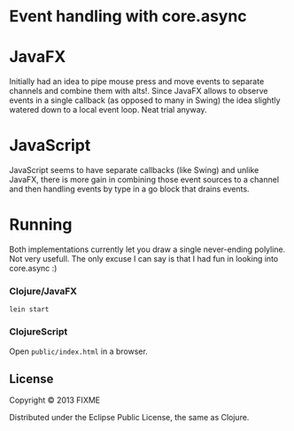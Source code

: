# Event handling with core.async

# JavaFX #

Initially had an idea to pipe mouse press and move events to separate
channels and combine them with alts!. Since JavaFX allows to observe
events in a single callback (as opposed to many in Swing) the idea
slightly watered down to a local event loop. Neat trial anyway.

# JavaScript #

JavaScript seems to have separate callbacks (like Swing) and unlike
JavaFX, there is more gain in combining those event sources to a
channel and then handling events by type in a go block that drains
events.

# Running #

Both implementations currently let you draw a single never-ending
polyline. Not very usefull. The only excuse I can say is that I had
fun in looking into core.async :)

### Clojure/JavaFX ###

    lein start

### ClojureScript ###

Open `public/index.html` in a browser.

## License

Copyright © 2013 FIXME

Distributed under the Eclipse Public License, the same as Clojure.
